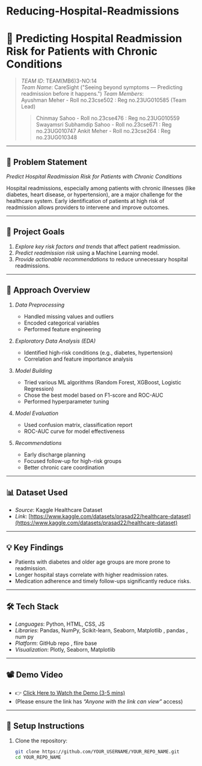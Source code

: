 # Reducing-Hospital-Readmissions
# 🏥 Predicting Hospital Readmission Risk for Patients with Chronic Conditions

> *TEAM ID*: TEAM(MB6)3-NO:14  
> *Team Name*: CareSight ("Seeing beyond symptoms — Predicting readmission before it happens.") 
> *Team Members*:  
> Ayushman Meher - Roll no.23cse502 : Reg no.23UG010585 (Team Lead)
> > Chinmay Sahoo - Roll no.23cse476 : Reg no.23UG010559
> Swayamsri Subhamdip Sahoo - Roll no.23cse671 : Reg no.23UG010747
> Ankit Meher - Roll no.23cse264 : Reg no.23UG010348

---

## 📌 Problem Statement

*Predict Hospital Readmission Risk for Patients with Chronic Conditions*

Hospital readmissions, especially among patients with chronic illnesses (like diabetes, heart disease, or hypertension), are a major challenge for the healthcare system. Early identification of patients at high risk of readmission allows providers to intervene and improve outcomes.

---

## 🎯 Project Goals

1. *Explore key risk factors and trends* that affect patient readmission.
2. *Predict readmission risk* using a Machine Learning model.
3. *Provide actionable recommendations* to reduce unnecessary hospital readmissions.

---

## 🧠 Approach Overview

1. *Data Preprocessing*  
   - Handled missing values and outliers  
   - Encoded categorical variables  
   - Performed feature engineering

2. *Exploratory Data Analysis (EDA)*  
   - Identified high-risk conditions (e.g., diabetes, hypertension)  
   - Correlation and feature importance analysis

3. *Model Building*  
   - Tried various ML algorithms (Random Forest, XGBoost, Logistic Regression)  
   - Chose the best model based on F1-score and ROC-AUC  
   - Performed hyperparameter tuning

4. *Model Evaluation*  
   - Used confusion matrix, classification report  
   - ROC-AUC curve for model effectiveness

5. *Recommendations*  
   - Early discharge planning  
   - Focused follow-up for high-risk groups  
   - Better chronic care coordination

---

## 📊 Dataset Used

- *Source*: Kaggle Healthcare Dataset  
- *Link*: [https://www.kaggle.com/datasets/prasad22/healthcare-dataset](https://www.kaggle.com/datasets/prasad22/healthcare-dataset)

---

## 💡 Key Findings

- Patients with diabetes and older age groups are more prone to readmission.
- Longer hospital stays correlate with higher readmission rates.
- Medication adherence and timely follow-ups significantly reduce risks.

---

## 🛠 Tech Stack

- *Languages*: Python, HTML, CSS, JS
- *Libraries*: Pandas, NumPy, Scikit-learn, Seaborn, Matplotlib , pandas , num py
- *Platform*: GitHub repo , fIire base  
- *Visualization*: Plotly, Seaborn, Matplotlib

---

## 📽 Demo Video

- 👉 [Click Here to Watch the Demo (3-5 mins)]([https://drive.google.com/your-demo-video-link-here](https://drive.google.com/file/d/1sSyREtvGRoDTNTKRCYFv4y8vkTZr2Bnu/view?usp=sharing))  
- (Please ensure the link has *“Anyone with the link can view”* access)

---

## 📂 Setup Instructions

1. Clone the repository:
   ```bash
   git clone https://github.com/YOUR_USERNAME/YOUR_REPO_NAME.git
   cd YOUR_REPO_NAME
